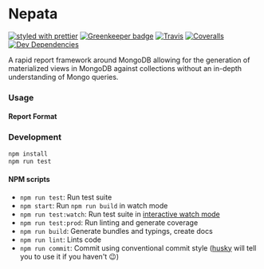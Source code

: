 # Nepata

[![styled with prettier](https://img.shields.io/badge/styled_with-prettier-ff69b4.svg)](https://github.com/prettier/prettier)
[![Greenkeeper badge](https://badges.greenkeeper.io/Svjard/nepata.svg)](https://greenkeeper.io/)
[![Travis](https://img.shields.io/travis/Svjard/nepata.svg)](https://travis-ci.org/Svjard/nepata)
[![Coveralls](https://img.shields.io/coveralls/Svjard/nepata.svg)](https://coveralls.io/github/Svjard/nepata)
[![Dev Dependencies](https://david-dm.org/Svjard/nepata/dev-status.svg)](https://david-dm.org/Svjard/nepata?type=dev)

A rapid report framework around MongoDB allowing for the generation of materialized views in MongoDB against collections without an in-depth understanding of Mongo queries.

### Usage


#### Report Format


### Development

```bash
npm install
npm run test
```

#### NPM scripts

 - `npm run test`: Run test suite
 - `npm start`: Run `npm run build` in watch mode
 - `npm run test:watch`: Run test suite in [interactive watch mode](http://facebook.github.io/jest/docs/cli.html#watch)
 - `npm run test:prod`: Run linting and generate coverage
 - `npm run build`: Generate bundles and typings, create docs
 - `npm run lint`: Lints code
 - `npm run commit`: Commit using conventional commit style ([husky](https://github.com/typicode/husky) will tell you to use it if you haven't :wink:)
